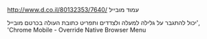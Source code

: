 http://www.d.co.il/80132353/7640/
עמוד מובייל

יכול להתגבר על גלילה למעלה ולצדדים
ותפריט כתובת העולה בכרטם מובייל', 'Chrome Mobile - Override Native Browser Menu